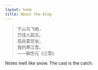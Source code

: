 ```yaml
---
layout: home
title: About the blog
---
```


> 千山鸟飞绝，<br>
> 万径人踪灭。<br>
> 孤舟蓑笠翁，<br>
> 独钓寒江雪。<br>
> ——柳宗元《江雪》

Notes melt like snow. The cast is the catch.